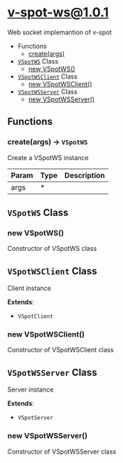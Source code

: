 # v-spot-ws@1.0.1

Web socket implemantion of v-spot

+ Functions
  + [create(args)](#v-spot-ws-function-create)
+ [`VSpotWS`](#v-spot-ws-classes) Class
  + [new VSpotWS()](#v-spot-ws-classes-v-spot-w-s-constructor)
+ [`VSpotWSClient`](#v-spot-ws-classes) Class
  + [new VSpotWSClient()](#v-spot-ws-classes-v-spot-w-s-client-constructor)
+ [`VSpotWSServer`](#v-spot-ws-classes) Class
  + [new VSpotWSServer()](#v-spot-ws-classes-v-spot-w-s-server-constructor)

## Functions

<a class='md-heading-link' name="v-spot-ws-function-create" ></a>

### create(args) -> `VSpotWS`

Create a VSpotWS instance

| Param | Type | Description |
| ----- | --- | -------- |
| args | * |  |



<a class='md-heading-link' name="v-spot-ws-classes"></a>

## `VSpotWS` Class






<a class='md-heading-link' name="v-spot-ws-classes-v-spot-w-s-constructor" ></a>

### new VSpotWS()

Constructor of VSpotWS class



<a class='md-heading-link' name="v-spot-ws-classes"></a>

## `VSpotWSClient` Class

Client instance

**Extends**: 

+ `VSpotClient`



<a class='md-heading-link' name="v-spot-ws-classes-v-spot-w-s-client-constructor" ></a>

### new VSpotWSClient()

Constructor of VSpotWSClient class



<a class='md-heading-link' name="v-spot-ws-classes"></a>

## `VSpotWSServer` Class

Server instance

**Extends**: 

+ `VSpotServer`



<a class='md-heading-link' name="v-spot-ws-classes-v-spot-w-s-server-constructor" ></a>

### new VSpotWSServer()

Constructor of VSpotWSServer class





